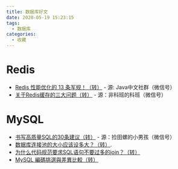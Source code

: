 ```yaml
---
title: 数据库好文
date: 2020-05-19 15:23:15
tags:
  - 数据库
categories:
  - 收藏
---
```


# Redis
- [Redis 性能优化的 13 条军规！（转）](https://mp.weixin.qq.com/s/0ZFduPa9AamH4pUNVlyU6Q) - 源: Java中文社群（微信号）
- [关于Redis缓存的三大问题（转）](https://mp.weixin.qq.com/s/PI-GfH1pTkGtAe52zfP-Bg) - 源：非科班的科班（微信号）

# MySQL 
- [书写高质量SQL的30条建议（转）](https://mp.weixin.qq.com/s/RcKvYq0oGKhnc0ifrvXshA) - 源：捡田螺的小男孩（微信号）
- [数据库连接池的大小应该设多大？（转）](https://www.jianshu.com/p/32acfacb1f25).
- [为什么代码规范要求SQL语句不要过多的join？（转）](https://juejin.im/post/5e0443ae6fb9a0162277a2c3)
- [MySQL 編碼挑選與差異比較（转）](https://khiav223577.github.io/blog/2019/06/30/MySQL-%E7%B7%A8%E7%A2%BC%E6%8C%91%E9%81%B8%E8%88%87%E5%B7%AE%E7%95%B0%E6%AF%94%E8%BC%83/)
